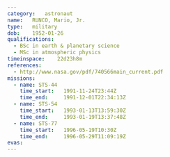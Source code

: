 ```yaml
---
category:	astronaut
name:	RUNCO, Mario, Jr.
type:	military
dob:	1952-01-26
qualifications:
  - BSc in earth & planetary science
  - MSc in atmospheric physics
timeinspace:	22d23h8m
references:
  - http://www.nasa.gov/pdf/740566main_current.pdf
missions:
  - name: STS-44
    time_start:   1991-11-24T23:44Z
    time_end:     1991-12-01T22:34:13Z
  - name: STS-54
    time_start:   1993-01-13T13:59:30Z
    time_end:     1993-01-19T13:37:48Z
  - name: STS-77
    time_start:   1996-05-19T10:30Z
    time_end:     1996-05-29T11:09:19Z
evas:
---
```

